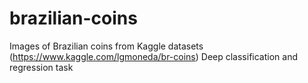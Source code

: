 # brazilian-coins
Images of Brazilian coins from Kaggle datasets (https://www.kaggle.com/lgmoneda/br-coins) 
Deep classification and regression task
